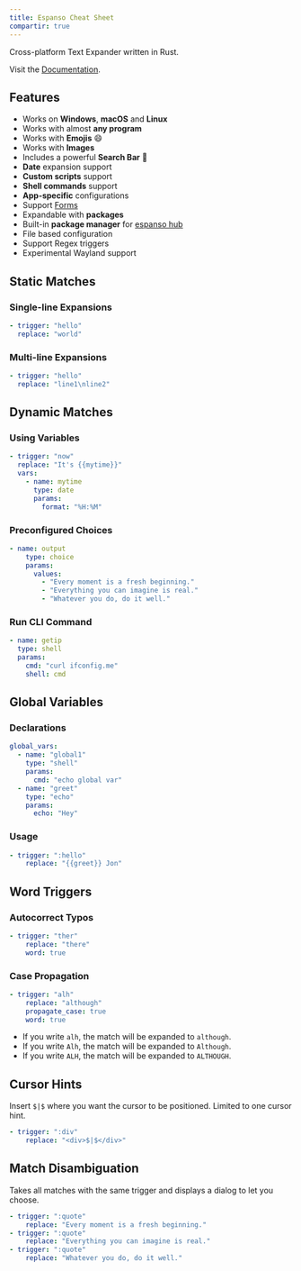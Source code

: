```yaml
---
title: Espanso Cheat Sheet
compartir: true
---
```


Cross-platform Text Expander written in Rust.

Visit the [Documentation](https://espanso.org/docs/get-started/).

## Features

- Works on **Windows**, **macOS** and **Linux**
- Works with almost **any program**
- Works with **Emojis** 😄
- Works with **Images**
- Includes a powerful **Search Bar** 🔎
- **Date** expansion support
- **Custom scripts** support
- **Shell commands** support
- **App-specific** configurations
- Support [Forms](https://espanso.org/docs/matches/forms/)
- Expandable with **packages**
- Built-in **package manager** for [espanso hub](https://hub.espanso.org/)
- File based configuration
- Support Regex triggers
- Experimental Wayland support

## Static Matches

### Single-line Expansions

```yml
- trigger: "hello"
  replace: "world"
```

### Multi-line Expansions

```yml
- trigger: "hello"
  replace: "line1\nline2"
```

## Dynamic Matches

### Using Variables

```yml
- trigger: "now"
  replace: "It's {{mytime}}"
  vars:
    - name: mytime
      type: date
      params:
        format: "%H:%M"
```

### Preconfigured Choices

```yml
- name: output
    type: choice
    params:
      values:
        - "Every moment is a fresh beginning."
        - "Everything you can imagine is real."
        - "Whatever you do, do it well."
```

### Run CLI Command

```yaml
- name: getip
  type: shell
  params:
    cmd: "curl ifconfig.me"
    shell: cmd
```

## Global Variables

### Declarations

```yml
global_vars:
  - name: "global1"
    type: "shell"
    params:
      cmd: "echo global var"
  - name: "greet"
    type: "echo"
    params:
      echo: "Hey"
```

### Usage

```yml
- trigger: ":hello"
    replace: "{{greet}} Jon"
```

## Word Triggers

### Autocorrect Typos

```yml
- trigger: "ther"
    replace: "there"
    word: true
```

### Case Propagation

```yml
- trigger: "alh"
    replace: "although"
    propagate_case: true
    word: true
```

- If you write `alh`, the match will be expanded to `although`.
- If you write `Alh`, the match will be expanded to `Although`.
- If you write `ALH`, the match will be expanded to `ALTHOUGH`.

## Cursor Hints

Insert `$|$` where you want the cursor to be positioned. Limited to one cursor hint.

```yml
- trigger: ":div"
    replace: "<div>$|$</div>"
```

## Match Disambiguation

Takes all matches with the same trigger and displays a dialog to let you choose.

```yml
- trigger: ":quote"
    replace: "Every moment is a fresh beginning."
- trigger: ":quote"
    replace: "Everything you can imagine is real."
- trigger: ":quote"
    replace: "Whatever you do, do it well."
```
